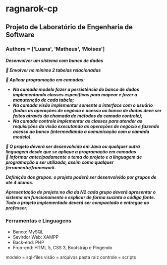 # ragnarok-cp
 <h2>Projeto de Laboratório de Engenharia de Software </h2>
 <h3>Authors = ['Luana', 'Matheus', 'Moises']</h3>
 
 <h5>Desenvolver um sistema com banco de dados
 
   Envolver no mínimo 2 tabelas relacionadas 
 
   Aplicar programação em camadas: 
 
- Na camada modelo fazer a persistência do banco de dados implementando classes específicas para mapear e fazer a manutenção de cada tabela; 
- Na camada visão implementar somente a interface com o usuário (todas as operações de negócio e acesso ao banco de dados deve ser feitos através da chamada de métodos da camada controle); 
- Na camada controle implementar as classes para atender as requisições da visão executando  as  operações  de  negócio  e  fazendo  acesso  ao  banco (intermediando a comunicação com a camada modelo).
 
   O projeto deverá ser desenvolvido em Java ou qualquer outra linguagem desde que se aplique a programação em camadas  
   Informar antecipadamente o tema do projeto e a linguagem de programação a ser utilizada, assim como qualquer ferramenta/framework. 
 
 Definição dos grupos: o projeto poderá ser desenvolvido por grupos de até 4 alunos. 
 
 Apresentação do projeto:no dia da N2 cada grupo deverá apresentar o sistema em funcionamento e explicar de forma sucinta o código fonte. Todo o projeto implementado deverá ser compactado e entregue ao professor.</h5>
 
<h3>Ferramentas e Linguagens</h3>
<ul>
 <li>
  Banco: MySQL
 </li>
 <li>
  Sevirdor Web: XAMPP
 </li>
 <li>
  Back-end: PHP
 </li>
 <li>
  Fron-end: HTML 5, CSS 3, Bootstrap e Pingendo
 </li>
</ul>

modelo = sql-files
visão = arquivos pasta raiz
controle = scripts
